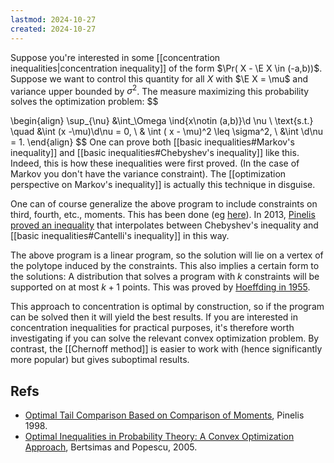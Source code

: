 ```yaml
---
lastmod: 2024-10-27
created: 2024-10-27
---
```


Suppose you're interested in some [[concentration inequalities|concentration inequality]] of the form $\Pr( X - \E X \in (-a,b))$. Suppose we want to control this quantity for all $X$ with $\E X = \mu$ and variance upper bounded by $\sigma^2$. The measure maximizing this probability solves the optimization problem: 
$$
 
\begin{align}
\sup_{\nu} &\int_\Omega \ind\{x\notin (a,b)\}\d \nu \\ 
\text{s.t.} \quad &\int (x -\mu)\d\nu = 0, \\
& \int ( x - \mu)^2 \leq \sigma^2, \\ 
&\int \d\nu = 1.
\end{align}
$$
One can prove both [[basic inequalities#Markov's inequality]] and [[basic inequalities#Chebyshev's inequality]] like this. Indeed, this is how these inequalities were first proved. (In the case of Markov you don't have the variance constraint). The [[optimization perspective on Markov's inequality]] is actually this technique in disguise. 

One can of course generalize the above program to include constraints on third, fourth, etc., moments. This has been done (eg [here](https://citeseerx.ist.psu.edu/document?repid=rep1&type=pdf&doi=6e47a78872fbc48e8112d3a9a1a3847a368e0668)). In 2013, [Pinelis proved an inequality](https://arxiv.org/pdf/1011.6065) that interpolates between Chebyshev's inequality and [[basic inequalities#Cantelli's inequality]] in this way. 

The above program is a linear program, so the solution will lie on a vertex of the polytope induced by the constraints. This also implies a certain form to the solutions: A distribution that solves a program with $k$ constraints will be supported on at most $k+1$ points. This was proved by [Hoeffding in 1955](https://link.springer.com/chapter/10.1007/978-1-4612-0865-5_18). 

This approach to concentration is optimal by construction, so if the program can be solved then it will yield the best results. If you are interested in concentration inequalities for practical purposes, it's therefore worth investigating if you can solve the relevant convex optimization problem. By contrast, the [[Chernoff method]] is easier to work with (hence significantly more popular) but gives suboptimal results. 

## Refs 
- [Optimal Tail Comparison Based on Comparison of Moments](https://link.springer.com/chapter/10.1007/978-3-0348-8829-5_19), Pinelis 1998. 
- [Optimal Inequalities in Probability Theory: A Convex Optimization Approach](https://epubs.siam.org/doi/abs/10.1137/S1052623401399903?casa_token=Bt-2iIWlbngAAAAA:X0wIqinGV-90275RFukRxzSo8MDnVuzDQLG6wgkyyinW_dJyRhcNBmgYB3pdHeePNeelivFFnolN), Bertsimas and Popescu, 2005. 